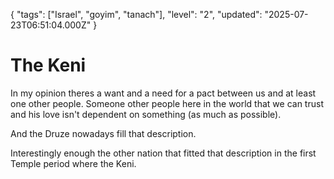 {
  "tags": ["Israel", "goyim", "tanach"],
  "level": "2",
  "updated": "2025-07-23T06:51:04.000Z"
}

# The Keni

In my opinion theres a want and a need for a pact between us and at least one other people. Someone other people here in the world that we can trust and his love isn't dependent on something (as much as possible).

And the Druze nowadays fill that description.

Interestingly enough the other nation that fitted that description in the first Temple period where the Keni.
